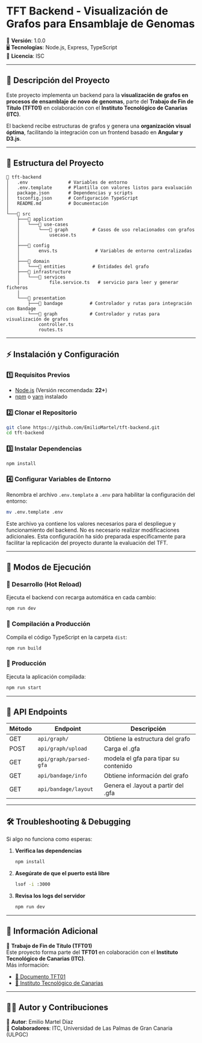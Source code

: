 # **TFT Backend - Visualización de Grafos para Ensamblaje de Genomas**  

📌 **Versión**: 1.0.0  
🖥 **Tecnologías**: Node.js, Express, TypeScript  
📜 **Licencia**: ISC  

---

## **📌 Descripción del Proyecto**  
Este proyecto implementa un backend para la **visualización de grafos en procesos de ensamblaje de novo de genomas**, parte del **Trabajo de Fin de Título (TFT01)** en colaboración con el **Instituto Tecnológico de Canarias (ITC)**.  

El backend recibe estructuras de grafos y genera una **organización visual óptima**, facilitando la integración con un frontend basado en **Angular y D3.js**.  

---

## **📂 Estructura del Proyecto**
  
```
📂 tft-backend
│   .env               # Variables de entorno
│   .env.template      # Plantilla con valores listos para evaluación
│   package.json       # Dependencias y scripts
│   tsconfig.json      # Configuración TypeScript
│   README.md          # Documentación
│
└───📂 src
    ├───📂 application
    │   └───📂 use-cases
    │       └───📂 graph         # Casos de uso relacionados con grafos
    │           usecase.ts
    │
    ├───📂 config
    │       envs.ts              # Variables de entorno centralizadas
    │
    ├───📂 domain
    │   └───📂 entities          # Entidades del grafo
    ├───📂 infrastructure
    │   └───📂 services
    │           file.service.ts   # servicio para leer y generar ficheros
    │
    └───📂 presentation
        ├───📂 bandage          # Controlador y rutas para integración con Bandage
        └───📂 graph            # Controlador y rutas para visualización de grafos
            controller.ts
            routes.ts
```

---

## **⚡ Instalación y Configuración**  

### **1️⃣ Requisitos Previos**  
- [Node.js](https://nodejs.org/) (Versión recomendada: **22+**)  
- [npm](https://www.npmjs.com/) o [yarn](https://yarnpkg.com/) instalado  

### **2️⃣ Clonar el Repositorio**  
```bash
git clone https://github.com/EmilioMartel/tft-backend.git
cd tft-backend
```

### **3️⃣ Instalar Dependencias**  
```bash
npm install
```

### **4️⃣ Configurar Variables de Entorno**  
Renombra el archivo `.env.template` a `.env` para habilitar la configuración del entorno:

```bash
mv .env.template .env
```

Este archivo ya contiene los valores necesarios para el despliegue y funcionamiento del backend. No es necesario realizar modificaciones adicionales. Esta configuración ha sido preparada específicamente para facilitar la replicación del proyecto durante la evaluación del TFT.

---

## **🚀 Modos de Ejecución**  

### **🔹 Desarrollo (Hot Reload)**
Ejecuta el backend con recarga automática en cada cambio:  
```bash
npm run dev
```

### **🔹 Compilación a Producción**
Compila el código TypeScript en la carpeta `dist`:  
```bash
npm run build
```

### **🔹 Producción**
Ejecuta la aplicación compilada:  
```bash
npm run start
```

---

## **📌 API Endpoints**  

| Método | Endpoint          | Descripción                        |
|--------|------------------|----------------------------------|
| GET    | `api/graph/`         | Obtiene la estructura del grafo  |
| POST   | `api/graph/upload`   | Carga el .gfa  |
| GET    | `api/graph/parsed-gfa`         | modela el gfa para tipar su contenido   |
| GET    | `api/bandage/info`         | Obtiene información del grafo  |
| GET    | `api/bandage/layout`         | Genera el .layout a partir del .gfa  |


---

## **🛠 Troubleshooting & Debugging**
Si algo no funciona como esperas:  

1. **Verifica las dependencias**  
   ```bash
   npm install
   ```

2. **Asegúrate de que el puerto está libre**  
   ```bash
   lsof -i :3000
   ```

3. **Revisa los logs del servidor**  
   ```bash
   npm run dev
   ```

---

## **📌 Información Adicional**
📘 **Trabajo de Fin de Título (TFT01)**  
Este proyecto forma parte del **TFT01** en colaboración con el **Instituto Tecnológico de Canarias (ITC)**.  
Más información:  
- [📄 Documento TFT01](https://drive.google.com/file/d/1emKnprueySC8kMen3JYUOPBANlWkGwCl/view?usp=sharing)  
- [🔬 Instituto Tecnológico de Canarias](https://www.itccanarias.org/)  

---

## **👨‍💻 Autor y Contribuciones**
📌 **Autor**: Emilio Martel Díaz  
🔗 **Colaboradores**: ITC, Universidad de Las Palmas de Gran Canaria (ULPGC)  
